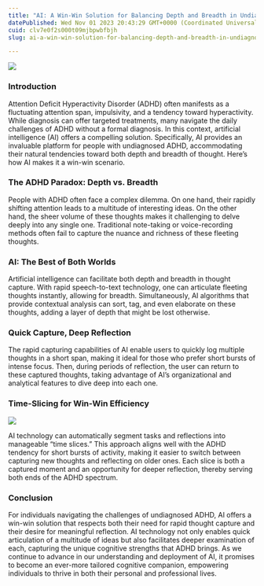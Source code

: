 ```yaml
---
title: "AI: A Win-Win Solution for Balancing Depth and Breadth in Undiagnosed ADHD"
datePublished: Wed Nov 01 2023 20:43:29 GMT+0000 (Coordinated Universal Time)
cuid: clv7e0f2s000t09mjbpwbfbjh
slug: ai-a-win-win-solution-for-balancing-depth-and-breadth-in-undiagnosed-adhd-b357a81134ec

---
```


![](https://cdn.hashnode.com/res/hashnode/image/upload/v1713574492615/51908d46-9a02-4ece-a5b1-be603c67fda6.jpeg)

### Introduction

Attention Deficit Hyperactivity Disorder (ADHD) often manifests as a fluctuating attention span, impulsivity, and a tendency toward hyperactivity. While diagnosis can offer targeted treatments, many navigate the daily challenges of ADHD without a formal diagnosis. In this context, artificial intelligence (AI) offers a compelling solution. Specifically, AI provides an invaluable platform for people with undiagnosed ADHD, accommodating their natural tendencies toward both depth and breadth of thought. Here’s how AI makes it a win-win scenario.

### The ADHD Paradox: Depth vs. Breadth

People with ADHD often face a complex dilemma. On one hand, their rapidly shifting attention leads to a multitude of interesting ideas. On the other hand, the sheer volume of these thoughts makes it challenging to delve deeply into any single one. Traditional note-taking or voice-recording methods often fail to capture the nuance and richness of these fleeting thoughts.

### AI: The Best of Both Worlds

Artificial intelligence can facilitate both depth and breadth in thought capture. With rapid speech-to-text technology, one can articulate fleeting thoughts instantly, allowing for breadth. Simultaneously, AI algorithms that provide contextual analysis can sort, tag, and even elaborate on these thoughts, adding a layer of depth that might be lost otherwise.

### Quick Capture, Deep Reflection

The rapid capturing capabilities of AI enable users to quickly log multiple thoughts in a short span, making it ideal for those who prefer short bursts of intense focus. Then, during periods of reflection, the user can return to these captured thoughts, taking advantage of AI’s organizational and analytical features to dive deep into each one.

### Time-Slicing for Win-Win Efficiency

![](https://cdn.hashnode.com/res/hashnode/image/upload/v1713574494129/e654acf3-2ef2-4047-8d90-204dda6d85e0.jpeg)

AI technology can automatically segment tasks and reflections into manageable “time slices.” This approach aligns well with the ADHD tendency for short bursts of activity, making it easier to switch between capturing new thoughts and reflecting on older ones. Each slice is both a captured moment and an opportunity for deeper reflection, thereby serving both ends of the ADHD spectrum.

### Conclusion

For individuals navigating the challenges of undiagnosed ADHD, AI offers a win-win solution that respects both their need for rapid thought capture and their desire for meaningful reflection. AI technology not only enables quick articulation of a multitude of ideas but also facilitates deeper examination of each, capturing the unique cognitive strengths that ADHD brings. As we continue to advance in our understanding and deployment of AI, it promises to become an ever-more tailored cognitive companion, empowering individuals to thrive in both their personal and professional lives.